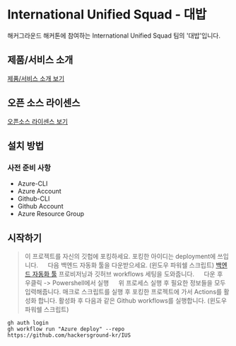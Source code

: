# International Unified Squad - 대밥

해커그라운드 해커톤에 참여하는 International Unified Squad 팀의 '대밥'입니다.

## 제품/서비스 소개

<!-- 아래 링크는 지우지 마세요 -->
[제품/서비스 소개 보기](TOPIC.md)
<!-- 위 링크는 지우지 마세요 -->

## 오픈 소스 라이센스

<!-- 아래 링크는 지우지 마세요 -->
[오픈소스 라이센스 보기](./LICENSE)
<!-- 위 링크는 지우지 마세요 -->

## 설치 방법

### 사전 준비 사항

* Azure-CLI
* Azure Account
* Github-CLI
* Github Account
* Azure Resource Group

## 시작하기
> 이 프로젝트를 자신의 깃헙에 포킹하세요.
> 포킹한 아이디는 deployment에 쓰입니다.
> 　
> 다음 백엔드 자동화 툴을 다운받으세요.  (윈도우 파워쉘 스크립트)
> [백엔드 자동화 툴](./auto-deploy-project.ps1)
> 프로비저닝과 깃허브 workflows 세팅을 도와줍니다.
> 　
> 다운 후 우클릭 -> Powershell에서 실행
> 　
> 위 프로세스 실행 후 필요한 정보들을 모두 입력해줍니다.
> 매크로 스크립트를 실행 후 포킹한 프로젝트에 가서 Actions를 활성화 합니다.
> 활성화 후 다음과 같은 Github workflows를 실행합니다. (윈도우 파워쉘 스크립트)
```
gh auth login
gh workflow run "Azure deploy" --repo https://github.com/hackersground-kr/IUS
```